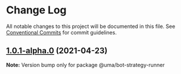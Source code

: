 # Change Log

All notable changes to this project will be documented in this file.
See [Conventional Commits](https://conventionalcommits.org) for commit guidelines.

## [1.0.1-alpha.0](https://github.com/UMAprotocol/protocol/compare/@uma/bot-strategy-runner@1.0.0...@uma/bot-strategy-runner@1.0.1-alpha.0) (2021-04-23)

**Note:** Version bump only for package @uma/bot-strategy-runner
